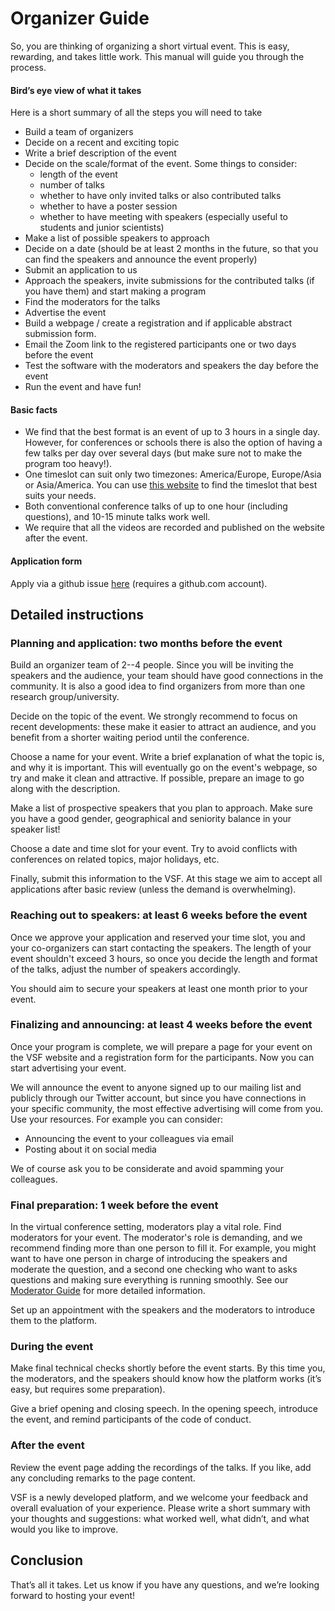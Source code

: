 # Organizer Guide

So, you are thinking of organizing a short virtual event. This is easy, rewarding, and takes little work. This manual will guide you through the process.

#### Bird’s eye view of what it takes
Here is a short summary of all the steps you will need to take

- Build a team of organizers
- Decide on a recent and exciting topic
- Write a brief description of the event
- Decide on the scale/format of the event. Some things to consider: 
  - length of the event
  - number of talks
  - whether to have only invited talks or also contributed talks
  - whether to have a poster session
  - whether to have meeting with speakers (especially useful to students and junior scientists)
- Make a list of possible speakers to approach
- Decide on a date (should be at least 2 months in the future, so that you can find the speakers and announce the event properly)
- Submit an application to us
- Approach the speakers, invite submissions for the contributed talks (if you have them) and start making a program
- Find the moderators for the talks
- Advertise the event
- Build a webpage / create a registration and if applicable abstract submission form.
- Email the Zoom link to the registered participants one or two days before the event
- Test the software with the moderators and speakers the day before the event
- Run the event and have fun!

#### Basic facts

- We find that the best format is an event of up to 3 hours in a single day. However, for conferences or schools there is also the option of having a few talks per day over several days (but make sure not to make the program too heavy!).
- One timeslot can suit only two timezones: America/Europe, Europe/Asia or Asia/America. You can use [this website](https://www.timeanddate.com/worldclock/meeting.html) to find the timeslot that best suits your needs. 
- Both conventional conference talks of up to one hour (including questions), and 10-15 minute talks work well.
- We require that all the videos are recorded and published on the website after the event.

#### Application form

Apply via a github issue [here](https://github.com/virtualscienceforum/virtualscienceforum/issues/new?assignees=&labels=session&template=application.md&title=Please+specify+the+session+title) (requires a github.com account).

## Detailed instructions

### Planning and application: two months before the event

Build an organizer team of 2--4 people. Since you will be inviting the speakers and the audience, your team should have good connections in the community. It is also a good idea to find organizers from more than one research group/university.

Decide on the topic of the event. We strongly recommend to focus on recent developments: these make it easier to attract an audience, and you benefit from a shorter waiting period until the conference.

Choose a name for your event. Write a brief explanation of what the topic is, and why it is important. This will eventually go on the event's webpage, so try and make it clean and attractive. If possible, prepare an image to go along with the description.

Make a list of prospective speakers that you plan to approach. Make sure you have a good gender, geographical and seniority balance in your speaker list!

Choose a date and time slot for your event. Try to avoid conflicts with conferences on related topics, major holidays, etc.

Finally, submit this information to the VSF. At this stage we aim to accept all applications after basic review (unless the demand is overwhelming).

### Reaching out to speakers: at least 6 weeks before the event

Once we approve your application and reserved your time slot, you and your co-organizers can start contacting the speakers. The length of your event shouldn't exceed 3 hours, so once you decide the length and format of the talks, adjust the number of speakers accordingly.

You should aim to secure your speakers at least one month prior to your event.

### Finalizing and announcing: at least 4 weeks before the event

Once your program is complete, we will prepare a page for your event on the VSF website and a registration form for the participants. Now you can start advertising your event.

We will announce the event to anyone signed up to our mailing list and publicly through our Twitter account, but since you have connections in your specific community, the most effective advertising will come from you. Use your resources. For example you can consider:

- Announcing the event to your colleagues via email
- Posting about it on social media

We of course ask you to be considerate and avoid spamming your colleagues.

### Final preparation: 1 week before the event

In the virtual conference setting, moderators play a vital role. Find moderators for your event. The moderator's role is demanding, and we recommend finding more than one person to fill it. For example, you might want to have one person in charge of introducing the speakers and moderate the question, and a second one checking who want to asks questions and making sure everything is running smoothly. See our [Moderator Guide](https://virtualscienceforum.org/#/moderatorguide) for more detailed information.

Set up an appointment with the speakers and the moderators to introduce them to the platform. 

### During the event

Make final technical checks shortly before the event starts. By this time you, the moderators, and the speakers should know how the platform works (it’s easy, but requires some preparation).

Give a brief opening and closing speech. In the opening speech, introduce the event, and remind participants of the code of conduct.

### After the event

Review the event page adding the recordings of the talks. If you like, add any concluding remarks to the page content.

VSF is a newly developed platform, and we welcome your feedback and overall evaluation of your experience. Please write a short summary with your thoughts and suggestions: what worked well, what didn’t, and what would you like to improve.

## Conclusion

That’s all it takes. Let us know if you have any questions, and we’re looking forward to hosting your event!
